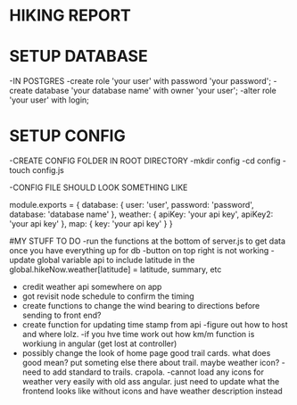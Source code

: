 # HIKING REPORT

# SETUP DATABASE
-IN POSTGRES
  -create role 'your user' with password 'your password';
  -create database 'your database name' with owner 'your user';
  -alter role 'your user' with login;
# SETUP CONFIG
-CREATE CONFIG FOLDER IN ROOT DIRECTORY
  -mkdir config
  -cd config
  -touch config.js

-CONFIG FILE SHOULD LOOK SOMETHING LIKE

  module.exports = {
  database: {
    user: 'user',
    password: 'password',
    database: 'database name'
  },
  weather: {
    apiKey: 'your api key',
    apiKey2: 'your api key'
  },
  map: {
    key: 'your api key'
  }
}


#MY STUFF TO DO
-run the functions at the bottom of server.js to get data once you have everything up for db
-button on top right is not working
-update global variable api to include latitude in the global.hikeNow.weather[latitude] = latitude, summary, etc
- credit weather api somewhere on app
- got revisit node schedule to confirm the timing
- create functions to change the wind bearing to directions before sending to front end?
- create function for updating time stamp from api
-figure out how to host and where lolz. 
-if you hve time work out how km/m function is workiung in angular (get lost at controller)
- possibly change the look of home page good trail cards. what does good mean? put someting else there about trail. maybe weather icon? 
-need to add standard to trails. crapola. 
-cannot load any icons for weather very easily with old ass angular. just need to update what the frontend looks like without icons and have weather description instead